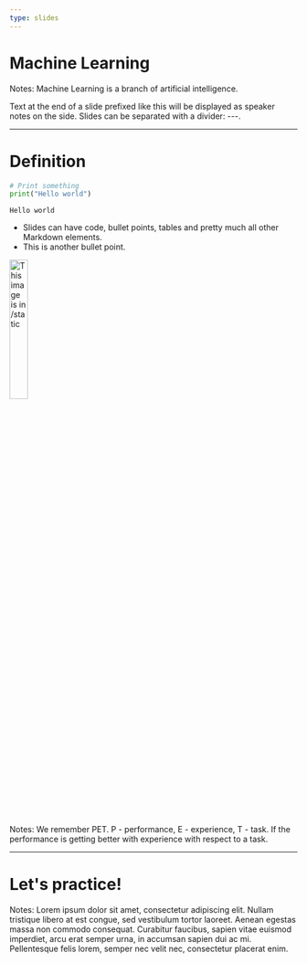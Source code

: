 ```yaml
---
type: slides
---
```


# Machine Learning


Notes: 
Machine Learning is a branch of artificial intelligence.

Text at the end of a slide prefixed like this will be displayed as
speaker notes on the side. Slides can be separated with a divider: ---.

---

# Definition

```python
# Print something
print("Hello world")
```

```out
Hello world
```

- Slides can have code, bullet points, tables and pretty much all other Markdown
  elements.
- This is another bullet point.

<img src="profile.jpg" alt="This image is in /static" width="25%">

Notes: We remember PET. P - performance, E - experience, T - task. If the performance is getting better with experience with respect to a task.

---

# Let's practice!

Notes: Lorem ipsum dolor sit amet, consectetur adipiscing elit. Nullam tristique
libero at est congue, sed vestibulum tortor laoreet. Aenean egestas massa non
commodo consequat. Curabitur faucibus, sapien vitae euismod imperdiet, arcu erat
semper urna, in accumsan sapien dui ac mi. Pellentesque felis lorem, semper nec
velit nec, consectetur placerat enim.

